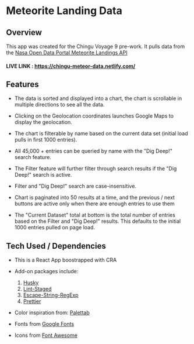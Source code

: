 # Meteorite Landing Data

## Overview

This app was created for the Chingu Voyage 9 pre-work. It pulls data from the
[Nasa Open Data Portal Meteorite Landings API](https://data.nasa.gov/Space-Science/Meteorite-Landings/gh4g-9sfh)

#### LIVE LINK : https://chingu-meteor-data.netlify.com/

## Features

- The data is sorted and displayed into a chart, the chart is scrollable in
  multiple directions to see all the data.

- Clicking on the Geolocation coordinates launches Google Maps to display the
  geolocation.

- The chart is filterable by name based on the current data set (initial load
  pulls in first 1000 entries).

- All 45,000 + entries can be queried by name with the "Dig Deep!" search
  feature.

- The Filter feature will further filter through search results if the "Dig
  Deep!" search is active.

- Filter and "Dig Deep!" search are case-insensitive.

- Chart is paginated into 50 results at a time, and the previous / next buttons
  are active only when there are enough entries to use them

- The "Current Dataset" total at bottom is the total number of entries based on
  the Filter and "Dig Deep!" results. This defaults to the initial 1000 entries
  pulled on page load.

## Tech Used / Dependencies

- This is a React App boostrapped with CRA

- Add-on packages include: <br>

  1. [Husky](https://www.npmjs.com/package/husky)
  2. [Lint-Staged](https://www.npmjs.com/package/lint-staged)
  3. [Escape-String-RegExp](https://www.npmjs.com/package/escape-string-regexp)
  4. [Prettier](https://www.npmjs.com/package/prettier)

- Color inspiration from: [Palettab](https://palettab.com/)

- Fonts from [Google Fonts](https://fonts.google.com/)

- Icons from [Font Awesome](https://fontawesome.com/)
